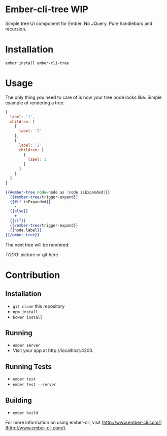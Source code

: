 # Ember-cli-tree WIP

Simple tree UI component for Ember. No JQuery. Pure handlebars and recursion.

# Installation

```
ember install ember-cli-tree
```

# Usage

The only thing you need to care of is how your tree node looks like.
Simple example of rendering a tree:

```javascript
{
  label: '1',
  children: [
    {
      label: '2'
    },
    {
      label: '2',
      children: [
        {
          label: 3
        }
      ]
    }
  ]
}
```
```handlebars
{{#ember-tree node=node as |node isExpanded|}}
  {{#ember-tree/trigger-expand}}
  {{#if isExpanded}}
    -
  {{else}}
    +
  {{/if}}
  {{/ember-tree/trigger-expand}}
  {{node.label}}
{{/ember-tree}}
```
The next tree will be rendered:

*TODO*: picture or gif here

# Contribution

## Installation

* `git clone` this repository
* `npm install`
* `bower install`

## Running

* `ember server`
* Visit your app at http://localhost:4200.

## Running Tests

* `ember test`
* `ember test --server`

## Building

* `ember build`

For more information on using ember-cli, visit [http://www.ember-cli.com/](http://www.ember-cli.com/).
